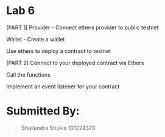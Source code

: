 # Lab 6 

[PART 1]
Provider - Connect ethers provider to public testnet

Wallet  - Create a wallet 

Use ethers to deploy a contract to testnet


[PART 2]
Connect to your deployed contract via Ethers 

Call the functions 

Implement an event listener for your contract


# Submitted By:
> Shailendra Shukla
> 101224373
